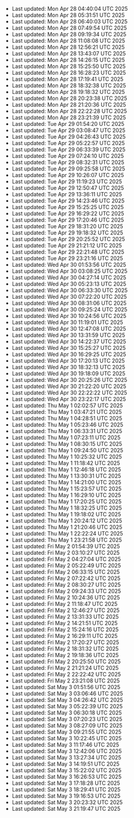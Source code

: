 
- Last updated: Mon Apr 28 04:40:04 UTC 2025
- Last updated: Mon Apr 28 05:31:51 UTC 2025
- Last updated: Mon Apr 28 06:40:03 UTC 2025
- Last updated: Mon Apr 28 07:49:54 UTC 2025
- Last updated: Mon Apr 28 09:19:34 UTC 2025
- Last updated: Mon Apr 28 11:08:08 UTC 2025
- Last updated: Mon Apr 28 12:56:21 UTC 2025
- Last updated: Mon Apr 28 13:43:07 UTC 2025
- Last updated: Mon Apr 28 14:26:15 UTC 2025
- Last updated: Mon Apr 28 15:25:50 UTC 2025
- Last updated: Mon Apr 28 16:28:23 UTC 2025
- Last updated: Mon Apr 28 17:19:41 UTC 2025
- Last updated: Mon Apr 28 18:32:38 UTC 2025
- Last updated: Mon Apr 28 19:18:32 UTC 2025
- Last updated: Mon Apr 28 20:23:38 UTC 2025
- Last updated: Mon Apr 28 21:20:36 UTC 2025
- Last updated: Mon Apr 28 22:22:28 UTC 2025
- Last updated: Mon Apr 28 23:21:39 UTC 2025
- Last updated: Tue Apr 29 01:54:20 UTC 2025
- Last updated: Tue Apr 29 03:08:47 UTC 2025
- Last updated: Tue Apr 29 04:26:43 UTC 2025
- Last updated: Tue Apr 29 05:22:57 UTC 2025
- Last updated: Tue Apr 29 06:33:39 UTC 2025
- Last updated: Tue Apr 29 07:24:10 UTC 2025
- Last updated: Tue Apr 29 08:32:31 UTC 2025
- Last updated: Tue Apr 29 09:25:58 UTC 2025
- Last updated: Tue Apr 29 10:26:07 UTC 2025
- Last updated: Tue Apr 29 11:19:23 UTC 2025
- Last updated: Tue Apr 29 12:50:47 UTC 2025
- Last updated: Tue Apr 29 13:36:11 UTC 2025
- Last updated: Tue Apr 29 14:23:46 UTC 2025
- Last updated: Tue Apr 29 15:25:25 UTC 2025
- Last updated: Tue Apr 29 16:29:22 UTC 2025
- Last updated: Tue Apr 29 17:20:46 UTC 2025
- Last updated: Tue Apr 29 18:31:20 UTC 2025
- Last updated: Tue Apr 29 19:18:32 UTC 2025
- Last updated: Tue Apr 29 20:25:52 UTC 2025
- Last updated: Tue Apr 29 21:21:12 UTC 2025
- Last updated: Tue Apr 29 22:21:48 UTC 2025
- Last updated: Tue Apr 29 23:21:16 UTC 2025
- Last updated: Wed Apr 30 01:53:56 UTC 2025
- Last updated: Wed Apr 30 03:08:25 UTC 2025
- Last updated: Wed Apr 30 04:27:14 UTC 2025
- Last updated: Wed Apr 30 05:23:13 UTC 2025
- Last updated: Wed Apr 30 06:33:30 UTC 2025
- Last updated: Wed Apr 30 07:22:20 UTC 2025
- Last updated: Wed Apr 30 08:31:06 UTC 2025
- Last updated: Wed Apr 30 09:25:24 UTC 2025
- Last updated: Wed Apr 30 10:24:56 UTC 2025
- Last updated: Wed Apr 30 11:19:01 UTC 2025
- Last updated: Wed Apr 30 12:47:08 UTC 2025
- Last updated: Wed Apr 30 13:31:59 UTC 2025
- Last updated: Wed Apr 30 14:22:37 UTC 2025
- Last updated: Wed Apr 30 15:25:27 UTC 2025
- Last updated: Wed Apr 30 16:29:25 UTC 2025
- Last updated: Wed Apr 30 17:20:13 UTC 2025
- Last updated: Wed Apr 30 18:32:13 UTC 2025
- Last updated: Wed Apr 30 19:18:09 UTC 2025
- Last updated: Wed Apr 30 20:25:26 UTC 2025
- Last updated: Wed Apr 30 21:22:20 UTC 2025
- Last updated: Wed Apr 30 22:22:22 UTC 2025
- Last updated: Wed Apr 30 23:22:17 UTC 2025
- Last updated: Thu May  1 02:02:57 UTC 2025
- Last updated: Thu May  1 03:47:21 UTC 2025
- Last updated: Thu May  1 04:28:51 UTC 2025
- Last updated: Thu May  1 05:23:46 UTC 2025
- Last updated: Thu May  1 06:33:31 UTC 2025
- Last updated: Thu May  1 07:23:11 UTC 2025
- Last updated: Thu May  1 08:30:15 UTC 2025
- Last updated: Thu May  1 09:24:50 UTC 2025
- Last updated: Thu May  1 10:25:32 UTC 2025
- Last updated: Thu May  1 11:18:42 UTC 2025
- Last updated: Thu May  1 12:46:18 UTC 2025
- Last updated: Thu May  1 13:30:31 UTC 2025
- Last updated: Thu May  1 14:21:00 UTC 2025
- Last updated: Thu May  1 15:23:57 UTC 2025
- Last updated: Thu May  1 16:29:10 UTC 2025
- Last updated: Thu May  1 17:20:25 UTC 2025
- Last updated: Thu May  1 18:32:25 UTC 2025
- Last updated: Thu May  1 19:18:02 UTC 2025
- Last updated: Thu May  1 20:24:12 UTC 2025
- Last updated: Thu May  1 21:20:46 UTC 2025
- Last updated: Thu May  1 22:22:24 UTC 2025
- Last updated: Thu May  1 23:21:58 UTC 2025
- Last updated: Fri May  2 01:54:39 UTC 2025
- Last updated: Fri May  2 03:10:27 UTC 2025
- Last updated: Fri May  2 04:27:04 UTC 2025
- Last updated: Fri May  2 05:22:49 UTC 2025
- Last updated: Fri May  2 06:33:15 UTC 2025
- Last updated: Fri May  2 07:22:42 UTC 2025
- Last updated: Fri May  2 08:30:27 UTC 2025
- Last updated: Fri May  2 09:24:33 UTC 2025
- Last updated: Fri May  2 10:24:36 UTC 2025
- Last updated: Fri May  2 11:18:47 UTC 2025
- Last updated: Fri May  2 12:46:27 UTC 2025
- Last updated: Fri May  2 13:31:33 UTC 2025
- Last updated: Fri May  2 14:21:51 UTC 2025
- Last updated: Fri May  2 15:24:16 UTC 2025
- Last updated: Fri May  2 16:29:11 UTC 2025
- Last updated: Fri May  2 17:20:27 UTC 2025
- Last updated: Fri May  2 18:31:32 UTC 2025
- Last updated: Fri May  2 19:18:36 UTC 2025
- Last updated: Fri May  2 20:25:50 UTC 2025
- Last updated: Fri May  2 21:21:24 UTC 2025
- Last updated: Fri May  2 22:22:42 UTC 2025
- Last updated: Fri May  2 23:21:08 UTC 2025
- Last updated: Sat May  3 01:51:56 UTC 2025
- Last updated: Sat May  3 03:06:46 UTC 2025
- Last updated: Sat May  3 04:26:42 UTC 2025
- Last updated: Sat May  3 05:22:39 UTC 2025
- Last updated: Sat May  3 06:30:18 UTC 2025
- Last updated: Sat May  3 07:20:23 UTC 2025
- Last updated: Sat May  3 08:27:09 UTC 2025
- Last updated: Sat May  3 09:21:55 UTC 2025
- Last updated: Sat May  3 10:22:45 UTC 2025
- Last updated: Sat May  3 11:17:46 UTC 2025
- Last updated: Sat May  3 12:42:06 UTC 2025
- Last updated: Sat May  3 13:27:34 UTC 2025
- Last updated: Sat May  3 14:19:51 UTC 2025
- Last updated: Sat May  3 15:22:02 UTC 2025
- Last updated: Sat May  3 16:26:53 UTC 2025
- Last updated: Sat May  3 17:18:28 UTC 2025
- Last updated: Sat May  3 18:29:41 UTC 2025
- Last updated: Sat May  3 19:16:53 UTC 2025
- Last updated: Sat May  3 20:23:32 UTC 2025
- Last updated: Sat May  3 21:19:47 UTC 2025
